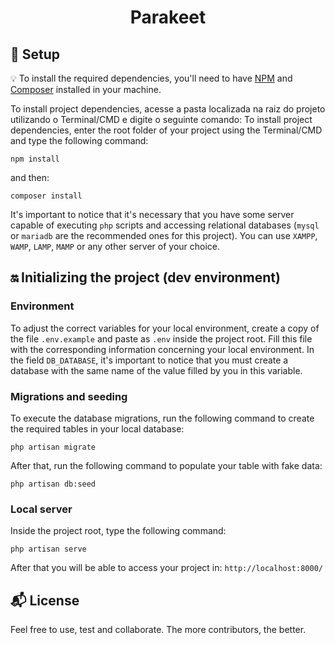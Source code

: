 <h1 align="center">
  Parakeet
</h1>

## :rocket: Setup

:bulb: To install the required dependencies, you'll need to have [NPM](https://www.npmjs.com/) and [Composer](https://getcomposer.org/) installed in your machine.

To install project dependencies, acesse a pasta localizada na raiz do projeto utilizando o Terminal/CMD e digite o seguinte comando:
To install project dependencies, enter the root folder of your project using the Terminal/CMD and type the following command:
 
```
npm install
``` 

and then:
```
composer install
```

It's important to notice that it's necessary that you have some server capable of executing `php` scripts and accessing relational databases (`mysql` or `mariadb` are the recommended ones for this project). You can use `XAMPP`, `WAMP`, `LAMP`, `MAMP` or any other server of your choice.

## :on: Initializing the project (dev environment)

### Environment

To adjust the correct variables for your local environment, create a copy of the file `.env.example` and paste as `.env` inside the project root. 
Fill this file with the corresponding information concerning your local environment. In the field `DB_DATABASE`, it's important to notice that you must create a database with the same name of the value filled by you in this variable.

### Migrations and seeding

To execute the database migrations, run the following command to create the required tables in your local database:

```
php artisan migrate 
```

After that, run the following command to populate your table with fake data:

```
php artisan db:seed
```

### Local server

Inside the project root, type the following command:

```
php artisan serve
```

After that you will be able to access your project in: `http://localhost:8000/`

## :mailbox_with_mail: License

Feel free to use, test and collaborate. The more contributors, the better.
